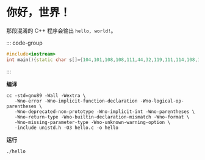 # 你好，世界！

那段混淆的 C++ 程序会输出 `hello, world!`。

::: code-group

```cpp [hello.cpp] :line-numbers
#include<iostream>
int main(){static char s[]={104,101,108,108,111,44,32,119,111,114,108,100,33,10,0};for(char*p=s;*p;)std::cout<<*p++;}
```

:::

**编译**

```shell
cc -std=gnu89 -Wall -Wextra \
   -Wno-error -Wno-implicit-function-declaration -Wno-logical-op-parentheses \
   -Wno-deprecated-non-prototype -Wno-implicit-int -Wno-parentheses \
   -Wno-return-type -Wno-builtin-declaration-mismatch -Wno-format \
   -Wno-missing-parameter-type -Wno-unknown-warning-option \
   -include unistd.h -O3 hello.c -o hello
```

**运行**

```shell
./hello
```
